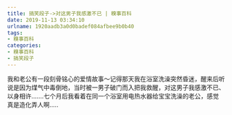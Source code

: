 ```yaml
---
title: 搞笑段子->对这男子我感激不已 | 糗事百科
date: 2019-11-13 03:34:10
urlname: 1920aadb3a0d0badef084afbee9b0b40
tags: 
- 糗事百科
categories:
- 糗事百科
- 搞笑段子
---
```

我和老公有一段刻骨铭心的爱情故事～记得那天我在浴室洗澡突然昏迷，醒来后听说是因为煤气中毒倒地，当时被一男子破门而入把我救醒，对这男子我感激不已、以身相许.......七个月后我看着在同一个浴室用电热水器给宝宝洗澡的老公，感觉真是造化弄人啊.....



